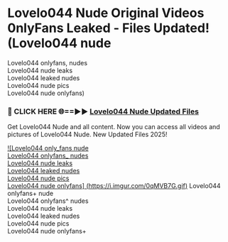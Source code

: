 # Lovelo044 Nude Original Videos 0nlyFans Leaked - Files Updated! (Lovelo044 nude<br>

Lovelo044 onlyfans, nudes<br>
Lovelo044 nude leaks<br>
Lovelo044 leaked nudes<br>
Lovelo044 nude pics<br>
Lovelo044 nude onlyfans)

<h3>🔴 CLICK HERE 🌐==►► <a href="https://tinyurl.com/leaks-videos" rel="nofollow">Lovelo044 Nude Updated Files</a></h3>

Get Lovelo044 Nude and all content. Now you can access all videos and pictures of Lovelo044 Nude. New Updated Files 2025!

[![Lovelo044 only_fans nude<br>
Lovelo044 onlyfans_ nudes<br>
Lovelo044 nude leaks<br>
Lovelo044 leaked nudes<br>
Lovelo044 nude pics<br>
Lovelo044 nude onlyfans]
(https://i.imgur.com/0qMVB7G.gif)](https://tinyurl.com/leaks-videos)
Lovelo044 onlyfans+ nude<br>
Lovelo044 onlyfans^ nudes<br>
Lovelo044 nude leaks<br>
Lovelo044 leaked nudes<br>
Lovelo044 nude pics<br>
Lovelo044 nude onlyfans+